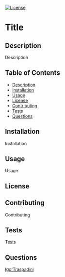 
[![License](https://img.shields.io/badge/License-BSD_2--Clause-orange.svg)](https://opensource.org/licenses/BSD-2-Clause)
# Title

## Description
Description

## Table of Contents
* [Description](#description)
* [Installation](#installation)
* [Usage](#usage)
* [License](#license)
* [Contributing](#contributing)
* [Tests](#tests)
* [Questions](#questions)

## Installation
Installation

## Usage
Usage

## License


## Contributing
Contributing

## Tests
Tests

## Questions
[IgorTraspadini](https://github.com/IgorTraspadini)

